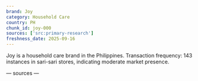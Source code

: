```yaml
---
brand: Joy
category: Household Care
country: PH
chunk_id: joy-000
sources: ['src:primary-research']
freshness_date: 2025-09-16
---
```


Joy is a household care brand in the Philippines. Transaction frequency: 143 instances in sari-sari stores, indicating moderate market presence.

— sources —
